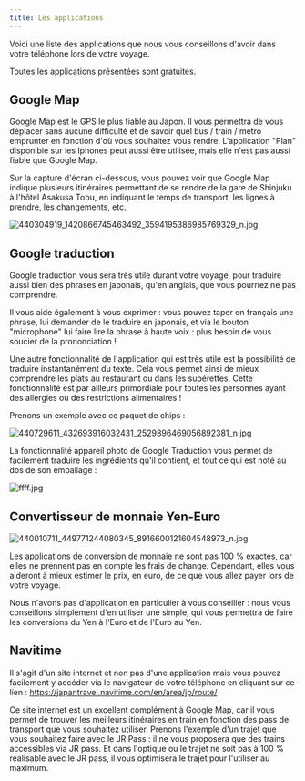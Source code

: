 ```yaml
---
title: Les applications
---
```


Voici une liste des applications que nous vous conseillons d'avoir dans votre téléphone lors de votre voyage. 

Toutes les applications présentées sont gratuites. 

## Google Map

Google Map est le GPS le plus fiable au Japon. Il vous permettra de vous déplacer sans aucune difficulté et de savoir quel bus / train / métro emprunter en fonction d'où vous souhaitez vous rendre. 
L'application "Plan" disponible sur les Iphones peut aussi être utilisée, mais elle n'est pas aussi fiable que Google Map. 

Sur la capture d'écran ci-dessous, vous pouvez voir que Google Map indique plusieurs itinéraires permettant de se rendre de la gare de Shinjuku à l'hôtel Asakusa Tobu, en indiquant le temps de transport, les lignes à prendre, les changements, etc. 

![440304919_1420866745463492_3594195386985769329_n.jpg](/images/440304919_1420866745463492_3594195386985769329_n.jpg)

## Google traduction

Google traduction vous sera très utile durant votre voyage, pour traduire aussi bien des phrases en japonais, qu'en anglais, que vous pourriez ne pas comprendre. 

Il vous aide également à vous exprimer : vous pouvez taper en français une phrase, lui demander de le traduire en japonais, et via le bouton "microphone" lui faire lire la phrase à haute voix : plus besoin de vous soucier de la prononciation ! 

Une autre fonctionnalité de l'application qui est très utile est la possibilité de traduire instantanément du texte. Cela vous permet ainsi de mieux comprendre les plats au restaurant ou dans les supérettes. Cette fonctionnalité est par ailleurs primordiale pour toutes les personnes ayant des allergies ou des restrictions alimentaires ! 

Prenons un exemple avec ce paquet de chips : 

![440729611_432693916032431_2529896469056892381_n.jpg](/images/440729611_432693916032431_2529896469056892381_n.jpg)

La fonctionnalité appareil photo de Google Traduction vous permet de facilement traduire les ingrédients qu'il contient, et tout ce qui est noté au dos de son emballage : 

![ffff.jpg](/images/ffff.jpg)

## Convertisseur de monnaie Yen-Euro

![440010711_449771244080345_8916600121604548973_n.jpg](/images/440010711_449771244080345_8916600121604548973_n.jpg)

Les applications de conversion de monnaie ne sont pas 100 % exactes, car elles ne prennent pas en compte les frais de change. Cependant, elles vous aideront à mieux estimer le prix, en euro, de ce que vous allez payer lors de votre voyage. 

Nous n'avons pas d'application en particulier à vous conseiller : nous vous conseillons simplement d'en utiliser une simple, qui vous permettra de faire les conversions du Yen à l'Euro et de l'Euro au Yen.

## Navitime
 
Il s'agit d'un site internet et non pas d'une application mais vous pouvez facilement y accéder via le navigateur de votre téléphone en cliquant sur ce lien : https://japantravel.navitime.com/en/area/jp/route/

Ce site internet est un excellent complément à Google Map, car il vous permet de trouver les meilleurs itinéraires en train en fonction des pass de transport que vous souhaitez utiliser. Prenons l'exemple d'un trajet que vous souhaitez faire avec le JR Pass : il ne vous proposera que des trains accessibles via JR pass. Et dans l'optique ou le trajet ne soit pas à 100 % réalisable avec le JR pass, il vous optimisera le trajet pour l'utiliser au maximum. 
